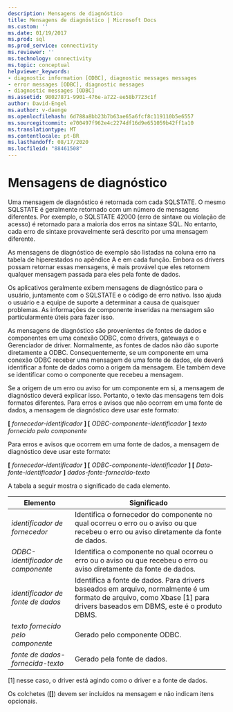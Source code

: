 ```yaml
---
description: Mensagens de diagnóstico
title: Mensagens de diagnóstico | Microsoft Docs
ms.custom: ''
ms.date: 01/19/2017
ms.prod: sql
ms.prod_service: connectivity
ms.reviewer: ''
ms.technology: connectivity
ms.topic: conceptual
helpviewer_keywords:
- diagnostic information [ODBC], diagnostic messages messages
- error messages [ODBC], diagnostic messages
- diagnostic messages [ODBC]
ms.assetid: 98027871-9901-476e-a722-ee58b7723c1f
author: David-Engel
ms.author: v-daenge
ms.openlocfilehash: 6d788a8bb23b7b63ae65a6fcf8c119110b5e6557
ms.sourcegitcommit: e700497f962e4c2274df16d9e651059b42ff1a10
ms.translationtype: MT
ms.contentlocale: pt-BR
ms.lasthandoff: 08/17/2020
ms.locfileid: "88461508"
---
```

# <a name="diagnostic-messages"></a>Mensagens de diagnóstico
Uma mensagem de diagnóstico é retornada com cada SQLSTATE. O mesmo SQLSTATE é geralmente retornado com um número de mensagens diferentes. Por exemplo, o SQLSTATE 42000 (erro de sintaxe ou violação de acesso) é retornado para a maioria dos erros na sintaxe SQL. No entanto, cada erro de sintaxe provavelmente será descrito por uma mensagem diferente.  
  
 As mensagens de diagnóstico de exemplo são listadas na coluna erro na tabela de hiperestados no apêndice A e em cada função. Embora os drivers possam retornar essas mensagens, é mais provável que eles retornem qualquer mensagem passada para eles pela fonte de dados.  
  
 Os aplicativos geralmente exibem mensagens de diagnóstico para o usuário, juntamente com o SQLSTATE e o código de erro nativo. Isso ajuda o usuário e a equipe de suporte a determinar a causa de quaisquer problemas. As informações de componente inseridas na mensagem são particularmente úteis para fazer isso.  
  
 As mensagens de diagnóstico são provenientes de fontes de dados e componentes em uma conexão ODBC, como drivers, gateways e o Gerenciador de driver. Normalmente, as fontes de dados não dão suporte diretamente a ODBC. Consequentemente, se um componente em uma conexão ODBC receber uma mensagem de uma fonte de dados, ele deverá identificar a fonte de dados como a origem da mensagem. Ele também deve se identificar como o componente que recebeu a mensagem.  
  
 Se a origem de um erro ou aviso for um componente em si, a mensagem de diagnóstico deverá explicar isso. Portanto, o texto das mensagens tem dois formatos diferentes. Para erros e avisos que não ocorrem em uma fonte de dados, a mensagem de diagnóstico deve usar este formato:  
  
 **[** *fornecedor-identificador* **] [** *ODBC-componente-identificador* **]** *texto fornecido pelo componente*  
  
 Para erros e avisos que ocorrem em uma fonte de dados, a mensagem de diagnóstico deve usar este formato:  
  
 **[** *fornecedor-identificador* **] [** *ODBC-componente-identificador* **] [** *Data-fonte-identificador* **]** *dados-fonte-fornecido-texto*  
  
 A tabela a seguir mostra o significado de cada elemento.  
  
|Elemento|Significado|  
|-------------|-------------|  
|*identificador de fornecedor*|Identifica o fornecedor do componente no qual ocorreu o erro ou o aviso ou que recebeu o erro ou aviso diretamente da fonte de dados.|  
|*ODBC-identificador de componente*|Identifica o componente no qual ocorreu o erro ou o aviso ou que recebeu o erro ou aviso diretamente da fonte de dados.|  
|*identificador de fonte de dados*|Identifica a fonte de dados. Para drivers baseados em arquivo, normalmente é um formato de arquivo, como Xbase [1] para drivers baseados em DBMS, este é o produto DBMS.|  
|*texto fornecido pelo componente*|Gerado pelo componente ODBC.|  
|*fonte de dados-fornecida-texto*|Gerado pela fonte de dados.|  
  
 [1] nesse caso, o driver está agindo como o driver e a fonte de dados.  
  
 Os colchetes (**[]**) devem ser incluídos na mensagem e não indicam itens opcionais.
